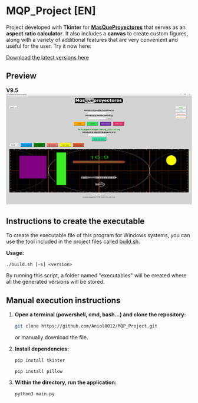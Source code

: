 # MQP_Project [EN]
Project developed with **Tkinter** for [**MasQueProyectores**](https://masqueproyectores.com) that serves as an **aspect ratio calculator**. It also includes a **canvas** to create custom figures, along with a variety of additional features that are very convenient and useful for the user. Try it now here:

[Download the latest versions here](https://github.com/Aniol0012/MQP_Project/releases)

## Preview
**V9.5**
![Preview](preview/preview_v9.png)

## Instructions to create the executable

To create the executable file of this program for Windows systems, you can use the tool included in the project files called [build.sh](https://github.com/Aniol0012/MQP_Project/blob/main/build.sh).

**Usage:**

```
./build.sh [-s] <version>
```

By running this script, a folder named "executables" will be created where all the generated versions will be stored.

## Manual execution instructions

1. **Open a terminal (powershell, cmd, bash...) and clone the repository:**
    ```sh 
    git clone https://github.com/Aniol0012/MQP_Project.git
    ```
    or manually download the file.

2. **Install dependencies:**
   ```
   pip install tkinter
   ```
   ```
   pip install pillow
   ```

3. **Within the directory, run the application:**
   ```sh
   python3 main.py
   ```


